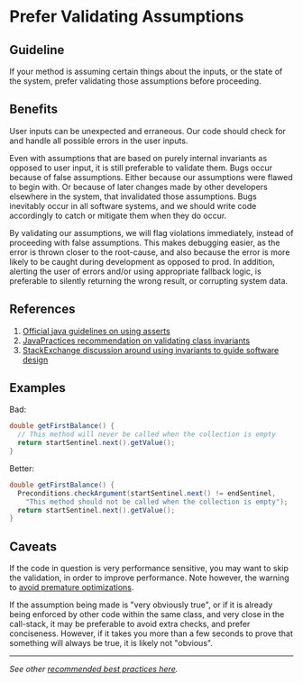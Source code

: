 Prefer Validating Assumptions
======================

Guideline
---------
If your method is assuming certain things about the inputs, or the state of the system, prefer validating those assumptions before proceeding.

Benefits
---------
User inputs can be unexpected and erraneous. Our code should check for and handle all possible errors in the user inputs. 

Even with assumptions that are based on purely internal invariants as opposed to user input, it is still preferable to validate them. Bugs occur because of false assumptions. Either because our assumptions were flawed to begin with. Or because of later changes made by other developers elsewhere in the system, that invalidated those assumptions. Bugs inevitably occur in all software systems, and we should write code accordingly to catch or mitigate them when they do occur.

By validating our assumptions, we will flag violations immediately, instead of proceeding with false assumptions. This makes debugging easier, as the error is thrown closer to the root-cause, and also because the error is more likely to be caught during development as opposed to prod. In addition, alerting the user of errors and/or using appropriate fallback logic, is preferable to silently returning the wrong result, or corrupting system data.

References
---------

1. [Official java guidelines on using asserts](https://docs.oracle.com/javase/7/docs/technotes/guides/language/assert.html)
1. [JavaPractices recommendation on validating class invariants](http://www.javapractices.com/topic/TopicAction.do?Id=6)
1. [StackExchange discussion around using invariants to guide software design](https://softwareengineering.stackexchange.com/questions/32727/what-are-invariants-how-can-they-be-used-and-have-you-ever-used-it-in-your-pro)

Examples
---------
Bad:
```java
double getFirstBalance() {
  // This method will never be called when the collection is empty
  return startSentinel.next().getValue();
}
```

Better:
```java
double getFirstBalance() {
  Preconditions.checkArgument(startSentinel.next() != endSentinel, 
    "This method should not be called when the collection is empty");
  return startSentinel.next().getValue();
}
```

Caveats
---------
If the code in question is very performance sensitive, you may want to skip the validation, in order to improve performance. Note however, the warning to [avoid premature optimizations](https://github.com/RvPr/Awesome-Best-Practices/blob/master/design/avoid-premature-optimizations.md).

If the assumption being made is "very obviously true", or if it is already being enforced by other code within the same class, and very close in the call-stack, it may be preferable to avoid extra checks, and prefer conciseness. However, if it takes you more than a few seconds to prove that something will always be true, it is likely not "obvious".

----

*See other [recommended best practices here](https://github.com/RvPr/Awesome-Best-Practices/blob/master/README.md).*
